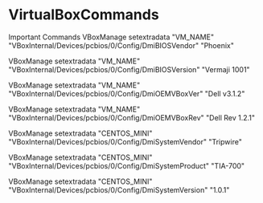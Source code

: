 # VirtualBoxCommands
Important Commands
VBoxManage setextradata "VM_NAME" "VBoxInternal/Devices/pcbios/0/Config/DmiBIOSVendor" "Phoenix"

VBoxManage setextradata "VM_NAME" "VBoxInternal/Devices/pcbios/0/Config/DmiBIOSVersion" "Vermaji 1001"

VBoxManage setextradata "VM_NAME" "VBoxInternal/Devices/pcbios/0/Config/DmiOEMVBoxVer" "Dell v3.1.2"

VBoxManage setextradata "VM_NAME" "VBoxInternal/Devices/pcbios/0/Config/DmiOEMVBoxRev" "Dell Rev 1.2.1"

VBoxManage setextradata "CENTOS_MINI" "VBoxInternal/Devices/pcbios/0/Config/DmiSystemVendor" "Tripwire"

VBoxManage setextradata "CENTOS_MINI" "VBoxInternal/Devices/pcbios/0/Config/DmiSystemProduct" "TIA-700"

VBoxManage setextradata "CENTOS_MINI" "VBoxInternal/Devices/pcbios/0/Config/DmiSystemVersion" "1.0.1"
